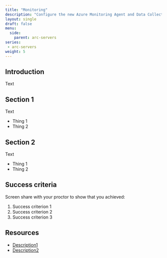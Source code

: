 ```yaml
---
title: "Monitoring"
description: "Configure the new Azure Monitoring Agent and Data Collection Rules. Optionally integrate with Azure Security Center and Azure Sentinel."
layout: single
draft: false
menu:
  side:
    parent: arc-servers
series:
 - arc-servers
weight: 5
---
```


## Introduction

Text

## Section 1

Text

* Thing 1
* Thing 2

## Section 2

Text

* Thing 1
* Thing 2

## Success criteria

Screen share with your proctor to show that you achieved:

1. Success criterion 1
1. Success criterion 2
1. Success criterion 3

## Resources

* [Description1](https://link)
* [Description2](https://link)

